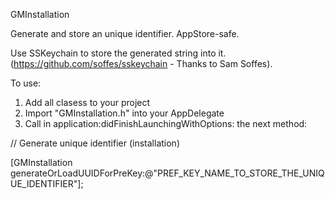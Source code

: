 GMInstallation

Generate and store an unique identifier. AppStore-safe. 

Use SSKeychain to store the generated string into it. (https://github.com/soffes/sskeychain - Thanks to Sam Soffes).

To use:

1. Add all clasess to your project
2. Import "GMInstallation.h" into your AppDelegate
3. Call in application:didFinishLaunchingWithOptions: the next method:
    
// Generate unique identifier (installation)

[GMInstallation generateOrLoadUUIDForPreKey:@"PREF_KEY_NAME_TO_STORE_THE_UNIQUE_IDENTIFIER"];
